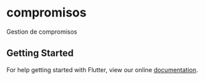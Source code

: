 # compromisos

Gestion de compromisos

## Getting Started

For help getting started with Flutter, view our online
[documentation](https://flutter.io/).
